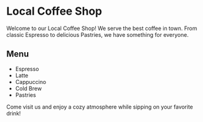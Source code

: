 # Local Coffee Shop

Welcome to our Local Coffee Shop! We serve the best coffee in town. From classic Espresso to delicious Pastries, we have something for everyone.

## Menu
- Espresso
- Latte
- Cappuccino
- Cold Brew
- Pastries

Come visit us and enjoy a cozy atmosphere while sipping on your favorite drink!